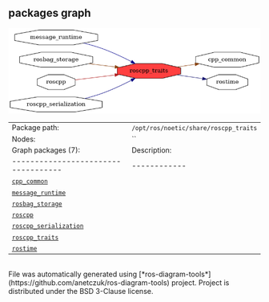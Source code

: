 <!--
File was automatically generated using 'ros-diagram-tools' project.
Project is distributed under the BSD 3-Clause license.
-->

## packages graph

[![roscpp_traits](roscpp_traits.png "roscpp_traits")](roscpp_traits.png)

|     |     |
| --- | --- |
| Package path: | `/opt/ros/noetic/share/roscpp_traits` |
| Nodes: | `` |
| Graph packages (7): | Description: |
| ----------------------------------- | ------------ |
| [`cpp_common`](cpp_common.html) |  |
| [`message_runtime`](message_runtime.html) |  |
| [`rosbag_storage`](rosbag_storage.html) |  |
| [`roscpp`](roscpp.html) |  |
| [`roscpp_serialization`](roscpp_serialization.html) |  |
| [`roscpp_traits`](roscpp_traits.html) |  |
| [`rostime`](rostime.html) |  |


</br>
File was automatically generated using [*ros-diagram-tools*](https://github.com/anetczuk/ros-diagram-tools) project.
Project is distributed under the BSD 3-Clause license.
